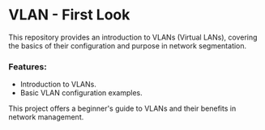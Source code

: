 # VLAN - First Look

This repository provides an introduction to VLANs (Virtual LANs), covering the basics of their configuration and purpose in network segmentation.

### Features:
- Introduction to VLANs.
- Basic VLAN configuration examples.

This project offers a beginner's guide to VLANs and their benefits in network management.

